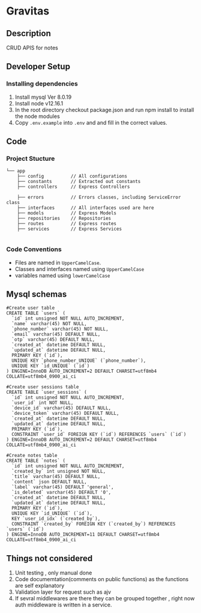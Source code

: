 # Gravitas
## Description
CRUD APIS for notes
## Developer Setup
### Installing dependencies
1. Install  mysql  Ver 8.0.19 
2. Install node v12.16.1
3. In the root directory checkout package.json and run npm install to install the node modules
4. Copy `.env.example` into `.env` and and fill in the correct values.


## Code
### Project Stucture
```
└── app
    ├── config          // All configurations
    ├── constants       // Extracted out constants
    ├── controllers     // Express Controllers
   
    ├── errors          // Errors classes, including ServiceError class
    ├── interfaces      // All interfaces used are here
    ├── models          // Express Models
    ├── repositories    // Repositories
    ├── routes          // Express routes
    ├── services        // Express Services
 
```
### Code Conventions
- Files are named in `UpperCamelCase`.
- Classes and interfaces named using `UpperCamelCase`
- variables named using `lowerCamelCase`

## Mysql schemas
```
#Create user table
CREATE TABLE `users` (
  `id` int unsigned NOT NULL AUTO_INCREMENT,
  `name` varchar(45) NOT NULL,
  `phone_number` varchar(45) NOT NULL,
  `email` varchar(45) DEFAULT NULL,
  `otp` varchar(45) DEFAULT NULL,
  `created_at` datetime DEFAULT NULL,
  `updated_at` datetime DEFAULT NULL,
  PRIMARY KEY (`id`),
  UNIQUE KEY `phone_number_UNIQUE` (`phone_number`),
  UNIQUE KEY `id_UNIQUE` (`id`)
) ENGINE=InnoDB AUTO_INCREMENT=2 DEFAULT CHARSET=utf8mb4 COLLATE=utf8mb4_0900_ai_ci

#Create user sessions table
CREATE TABLE `user_sessions` (
  `id` int unsigned NOT NULL AUTO_INCREMENT,
  `user_id` int NOT NULL,
  `device_id` varchar(45) DEFAULT NULL,
  `device_token` varchar(45) DEFAULT NULL,
  `created_at` datetime DEFAULT NULL,
  `updated_at` datetime DEFAULT NULL,
  PRIMARY KEY (`id`),
  CONSTRAINT `user_id` FOREIGN KEY (`id`) REFERENCES `users` (`id`)
) ENGINE=InnoDB AUTO_INCREMENT=2 DEFAULT CHARSET=utf8mb4 COLLATE=utf8mb4_0900_ai_ci

#Create notes table
CREATE TABLE `notes` (
  `id` int unsigned NOT NULL AUTO_INCREMENT,
  `created_by` int unsigned NOT NULL,
  `title` varchar(45) DEFAULT NULL,
  `content` json DEFAULT NULL,
  `label` varchar(45) DEFAULT 'general',
  `is_deleted` varchar(45) DEFAULT '0',
  `created_at` datetime DEFAULT NULL,
  `updated_at` datetime DEFAULT NULL,
  PRIMARY KEY (`id`),
  UNIQUE KEY `id_UNIQUE` (`id`),
  KEY `user_id_idx` (`created_by`),
  CONSTRAINT `created_by` FOREIGN KEY (`created_by`) REFERENCES `users` (`id`)
) ENGINE=InnoDB AUTO_INCREMENT=11 DEFAULT CHARSET=utf8mb4 COLLATE=utf8mb4_0900_ai_ci
```


## Things not considered
1. Unit testing , only manual done
2. Code documemtation(comments on public functions) as the functions are self explanatory
3. Validation layer for request such as ajv
4. If sevral middlewares are there they can be grouped together , right now auth middleware is written in a service.